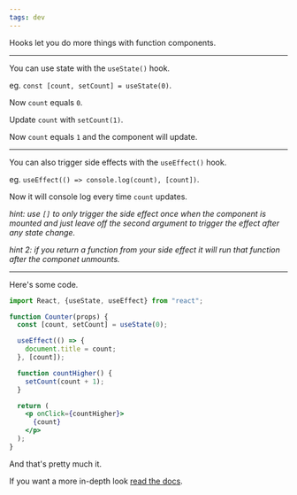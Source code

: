 ```yaml
---
tags: dev
---
```


Hooks let you do more things with function components.

---

You can use state with the `useState()` hook.

eg. `const [count, setCount] = useState(0)`.

Now `count` equals `0`.

Update `count` with `setCount(1)`.

Now `count` equals `1` and the component will update.

---

You can also trigger side effects with the `useEffect()` hook.

eg. `useEffect(() => console.log(count), [count])`.

Now it will console log every time `count` updates.

_hint: use `[]` to only trigger the side effect once when the component is mounted and just leave off the second argument to trigger the effect after any state change._

_hint 2: if you return a function from your side effect it will run that function after the componet unmounts._

---

Here's some code.

```jsx
import React, {useState, useEffect} from "react";

function Counter(props) {
  const [count, setCount] = useState(0);

  useEffect(() => {
    document.title = count;
  }, [count]);

  function countHigher() {
    setCount(count + 1);
  }

  return (
    <p onClick={countHigher}>
      {count}
    </p>
  );
}

```
And that's pretty much it.

If you want a more in-depth look [read the docs](https://reactjs.org/docs/hooks-intro.html).



